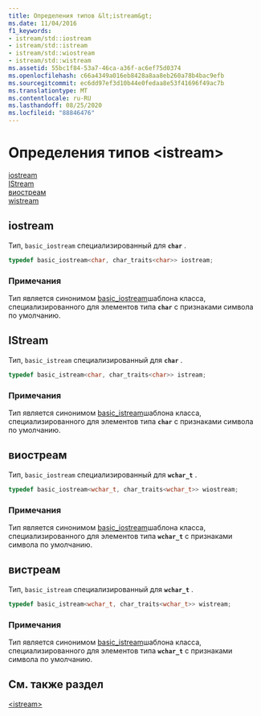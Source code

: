 ```yaml
---
title: Определения типов &lt;istream&gt;
ms.date: 11/04/2016
f1_keywords:
- istream/std::iostream
- istream/std::istream
- istream/std::wiostream
- istream/std::wistream
ms.assetid: 55bc1f84-53a7-46ca-a36f-ac6ef75d0374
ms.openlocfilehash: c66a4349a016eb8428a8aa8eb260a78b4bac9efb
ms.sourcegitcommit: ec6dd97ef3d10b44e0fedaa8e53f41696f49ac7b
ms.translationtype: MT
ms.contentlocale: ru-RU
ms.lasthandoff: 08/25/2020
ms.locfileid: "88846476"
---
```

# <a name="ltistreamgt-typedefs"></a>Определения типов &lt;istream&gt;

[iostream](#iostream)\
[IStream](#istream)\
[виостреам](#wiostream)\
[wistream](#wistream)

## <a name="iostream"></a><a name="iostream"></a> iostream

Тип, `basic_iostream` специализированный для **`char`** .

```cpp
typedef basic_iostream<char, char_traits<char>> iostream;
```

### <a name="remarks"></a>Примечания

Тип является синонимом [basic_iostream](../standard-library/basic-iostream-class.md)шаблона класса, специализированного для элементов типа **`char`** с признаками символа по умолчанию.

## <a name="istream"></a><a name="istream"></a> IStream

Тип, `basic_istream` специализированный для **`char`** .

```cpp
typedef basic_istream<char, char_traits<char>> istream;
```

### <a name="remarks"></a>Примечания

Тип является синонимом [basic_istream](../standard-library/basic-istream-class.md)шаблона класса, специализированного для элементов типа **`char`** с признаками символа по умолчанию.

## <a name="wiostream"></a><a name="wiostream"></a> виостреам

Тип, `basic_iostream` специализированный для **`wchar_t`** .

```cpp
typedef basic_iostream<wchar_t, char_traits<wchar_t>> wiostream;
```

### <a name="remarks"></a>Примечания

Тип является синонимом [basic_iostream](../standard-library/basic-iostream-class.md)шаблона класса, специализированного для элементов типа **`wchar_t`** с признаками символа по умолчанию.

## <a name="wistream"></a><a name="wistream"></a> вистреам

Тип, `basic_istream` специализированный для **`wchar_t`** .

```cpp
typedef basic_istream<wchar_t, char_traits<wchar_t>> wistream;
```

### <a name="remarks"></a>Примечания

Тип является синонимом [basic_istream](../standard-library/basic-istream-class.md)шаблона класса, специализированного для элементов типа **`wchar_t`** с признаками символа по умолчанию.

## <a name="see-also"></a>См. также раздел

[\<istream>](../standard-library/istream.md)
